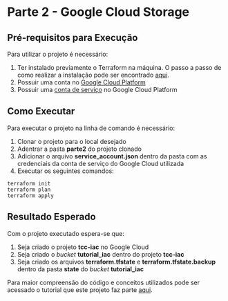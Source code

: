 # Parte 2 - Google Cloud Storage

## Pré-requisitos para Execução

Para utilizar o projeto é necessário:

1) Ter instalado previamente o Terraform na máquina. O passo a passo de como realizar
a instalação pode ser encontrado [aqui](https://learn.hashicorp.com/tutorials/terraform/install-cli).
2) Possuir uma conta no [Google Cloud Platform](https://cloud.google.com)
3) Possuir uma [conta de serviço](https://cloud.google.com/iam/docs/service-accounts?hl=pt-br) no Google Cloud Platform

## Como Executar

Para executar o projeto na linha de comando é necessário:

1) Clonar o projeto para o local desejado
2) Adentrar a pasta **parte2** do projeto clonado
3) Adicionar o arquivo **service_account.json** dentro da pasta com as credenciais da conta de serviço do Google Cloud utilizada
4) Executar os seguintes comandos:

```
terraform init
terraform plan
terraform apply
```

## Resultado Esperado

Com o projeto executado espera-se que:

1) Seja criado o projeto **tcc-iac** no Google Cloud
2) Seja criado o _bucket_ **tutorial_iac** dentro do projeto **tcc-iac**
3) Seja criado os arquivos **terraform.tfstate** e **terraform.tfstate.backup** dentro da pasta **state** do _bucket_ **tutorial_iac**

Para maior compreensão do código e conceitos utilizados pode ser acessado o tutorial que este projeto faz parte [aqui](https://devops-para-iniciantes.github.io/IaC/parte2/main.html).
